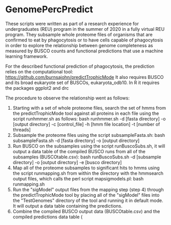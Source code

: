 # GenomePercPredict

These scripts were written as part of a research experience for undergraduates (REU) program in the summer of 2020 in a fully virtual REU program. They subsample whole proteome files of organisms that are confirmed to eat by phagocytosis or to have cells capable of phagocytosis in order to explore the relationship between genome completeness as measured by BUSCO counts and functional predictions that use a machine learning framework.

For the described functional prediction of phagocytosis, the prediction relies on the computational tool: https://github.com/burnsajohn/predictTrophicMode
It also requires BUSCO and its broad eukaryote set of BUSCOs, eukaryota_odb10.
In R it requires the packages ggplot2 and drc

The procedure to observe the relationship went as follows:

1) Starting with a set of whole proteome files, search the set of hmms from the predictTrophicMode tool against all proteins in each file using the script runhmmer.sh as follows: bash runhmmer.sh -d [fasta directory] -o [output directory] -c [control_file] -h [hmm file location] -t [number of threads]
2) Subsample the proteome files using the script subsampleFasta.sh: bash subsampleFasta.sh -d [fasta directory] -o [output directory]
3) Run BUSCO on the subsamples using the script runBuscoSubs.sh, it will output a data table of the compiled BUSCO runs from all of the subsamples (BUSCOtable.csv): bash runBuscoSubs.sh -d [subsample directory] -o [output directory] -e [busco directory]
4) Map all of the proteome subsamples to significant hits to hmms using the script runmapping.sh from within the directory with the hmmsearch output files, which calls the perl script mapsigmodels.pl: bash runmapping.sh
5) Run the "sigModel" output files from the mapping step (step 4) through the predictTrophicMode tool by placing all of the "sigModel" files into the "TestGenomes" directory of the tool and running it in default mode. It will output a data table containing the predictions.
6) Combine the compiled BUSCO output data (BUSCOtable.csv) and the compiled predictions data table (

